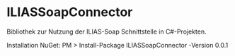 # ILIASSoapConnector

Bibliothek zur Nutzung der ILIAS-Soap Schnittstelle in C#-Projekten.

Installation NuGet:
PM > Install-Package ILIASSoapConnector -Version 0.0.1
